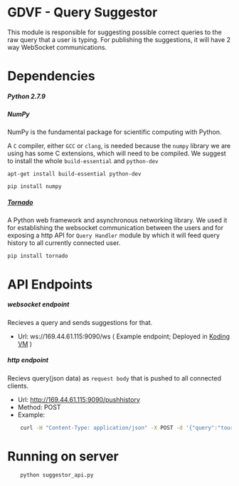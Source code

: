 # GDVF - Query Suggestor
This module is responsible for suggesting possible correct queries to the raw query that a user is typing.
For publishing the suggestions, it will have 2 way WebSocket communications.

# Dependencies

##### Python 2.7.9

##### NumPy
NumPy is the fundamental package for scientific computing with Python.

A `C` compiler, either `GCC` or `clang`, is needed because the `numpy` library we are using has some C extensions, which will need to be compiled.
We suggest to install the whole `build-essential` and `python-dev`

`apt-get install build-essential python-dev`

`pip install numpy`

##### [Tornado](http://www.tornadoweb.org/en/stable/)
A Python web framework and asynchronous networking library. We used it for establishing the websocket communication between the users and for exposing a http API for `Query Handler` module by which it will feed query history to all currently connected user.

`pip install tornado`

# API Endpoints

##### websocket endpoint

Recieves a query and sends suggestions for that.

- Url: ws://169.44.61.115:9090/ws ( Example endpoint; Deployed in [Koding VM](https://koding.com) )

##### http endpoint

Recievs query(json data) as `request body` that is pushed to all connected clients.

- Url: http://169.44.61.115:9090/pushhistory
- Method: POST
- Example:

```bash
    curl -H "Content-Type: application/json" -X POST -d '{"query":"tour cost employee"}' http://169.44.61.115:9090/pushhistory
```

# Running on server
```bash
    python suggestor_api.py
```

